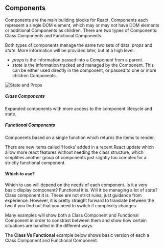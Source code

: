 ## Components

Components are the main building blocks for React. Components each represent a single DOM element, which may or may not have DOM elements or additional Components as children. There are two types of Components: Class Components and Functional Components.

Both types of components manage the same two sets of data: _props_ and _state_. More information will be provided later, but at a high level:
* _props_ is the information passed into a Component from a parent.
* _state_ is the information tracked and managed by the Component. This can be either used directly in the component, or passed to one or more children Components.

![State and Props](/first-to-react/diagrams/stateandprops.png)

##### Class Components

Expanded components with more access to the component lifecycle and state.

##### Functional Components

Components based on a single function which returns the items to render.

There are new items called ‘Hooks’ added in a recent React update which allow more react features without needing the class structure, which simplifies another group of components just slightly too complex for a strictly functional component.

#### Which to use?

Which to use will depend on the needs of each component. Is it a very basic display component? Functional it is. Will it be managing a lot of state? Class component it is. These are not strict rules, just guidance from experience. However, it is pretty straight forward to translate between the two if you find out that you need to switch if complexity changes.

Many examples will show both a Class Component and Functional Component in order to constrast between them and show how certain situations are handled in the different ways.

The __Class Vs Functional__ example below shows basic version of each a Class Component and Functional Component.

